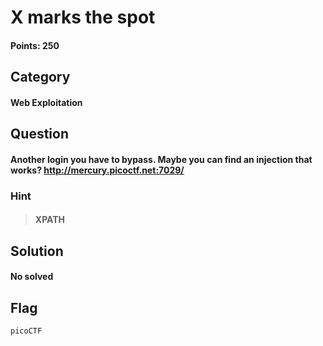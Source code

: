 # X marks the spot
#### Points: 250

## Category
#### Web Exploitation

## Question
#### Another login you have to bypass. Maybe you can find an injection that works? http://mercury.picoctf.net:7029/
### Hint
>#### XPATH
 
## Solution

#### No solved
## Flag
`picoCTF`